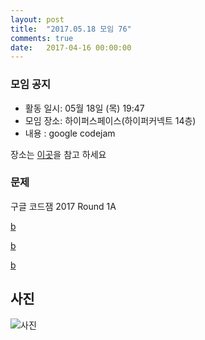 ```yaml
---
layout: post
title:  "2017.05.18 모임 76"
comments: true
date:   2017-04-16 00:00:00
---
```


### 모임 공지

- 활동 일시: 05월 18일 (목) 19:47
- 모임 장소: 하이퍼스페이스(하이퍼커넥트 14층)
- 내용 : google codejam 

장소는 [이곳](http://career.hpcnt.com/)을 참고 하세요

### 문제

구글 코드잼 2017 Round 1A

[b](https://code.google.com/codejam/contest/5304486/dashboard#s=p1)<br>

[b](https://code.google.com/codejam/contest/8294486/dashboard#s=p1)<br>

[b](https://code.google.com/codejam/contest/3274486/dashboard#s=p1)<br>

## 사진
![사진](https://aaa.bbb.ccc)
